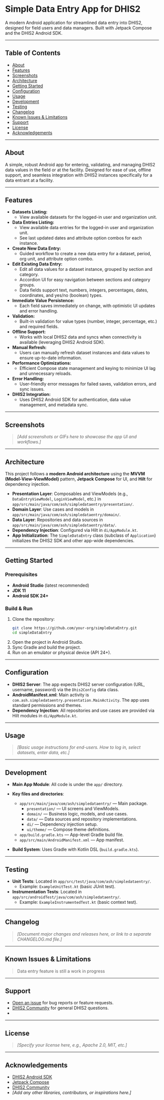 # Simple Data Entry App for DHIS2

A modern Android application for streamlined data entry into DHIS2, designed for field users and data managers. Built with Jetpack Compose and the DHIS2 Android SDK.

---

## Table of Contents
- [About](#about)
- [Features](#features)
- [Screenshots](#screenshots)
- [Architecture](#architecture)
- [Getting Started](#getting-started)
- [Configuration](#configuration)
- [Usage](#usage)
- [Development](#development)
- [Testing](#testing)
- [Changelog](#changelog)
- [Known Issues & Limitations](#known-issues--limitations)
- [Support](#support)
- [License](#license)
- [Acknowledgements](#acknowledgements)

---

## About

A simple, robust Android app for entering, validating, and managing DHIS2 data values in the field or at the facility. Designed for ease of use, offline support, and seamless integration with DHIS2 instances specifically for a data entrant at a facility.

---

## Features

- **Datasets Listing:**
  - View available datasets for the logged-in user and organization unit.
- **Data Entries Listing:**
  - View available data entries for the logged-in user and organization unit.
  - See last updated dates and attribute option combos for each instance.
- **Create New Data Entry:**
  - Guided workflow to create a new data entry for a dataset, period, org unit, and attribute option combo.
- **Edit Existing Data Entry:**
  - Edit all data values for a dataset instance, grouped by section and category.
  - Accordion UI for easy navigation between sections and category groups.
  - Data fields support text, numbers, integers, percentages, dates, coordinates, and yes/no (boolean) types.
- **Immediate Value Persistence:**
  - Each field saves immediately on change, with optimistic UI updates and error handling.
- **Validation:**
  - Built-in validation for value types (number, integer, percentage, etc.) and required fields.
- **Offline Support:**
  - Works with local DHIS2 data and syncs when connectivity is available (leveraging DHIS2 Android SDK).
- **Manual Refresh:**
  - Users can manually refresh dataset instances and data values to ensure up-to-date information.
- **Performance Optimizations:**
  - Efficient Compose state management and keying to minimize UI lag and unnecessary reloads.
- **Error Handling:**
  - User-friendly error messages for failed saves, validation errors, and sync issues.
- **DHIS2 Integration:**
  - Uses DHIS2 Android SDK for authentication, data value management, and metadata sync.

---

## Screenshots

> _[Add screenshots or GIFs here to showcase the app UI and workflows.]_

---

## Architecture

This project follows a **modern Android architecture** using the **MVVM (Model-View-ViewModel)** pattern, **Jetpack Compose** for UI, and **Hilt** for dependency injection.

- **Presentation Layer**: Composables and ViewModels (e.g., `DataEntryViewModel`, `LoginViewModel`, etc.) in `app/src/main/java/com/ash/simpledataentry/presentation/`.
- **Domain Layer**: Use cases and models in `app/src/main/java/com/ash/simpledataentry/domain/`.
- **Data Layer**: Repositories and data sources in `app/src/main/java/com/ash/simpledataentry/data/`.
- **Dependency Injection**: Configured via Hilt in `di/AppModule.kt`.
- **App Initialization**: The `SimpleDataEntry` class (subclass of `Application`) initializes the DHIS2 SDK and other app-wide dependencies.

---

## Getting Started

### Prerequisites

- **Android Studio** (latest recommended)
- **JDK 11**
- **Android SDK 24+**

### Build & Run

1. Clone the repository:
   ```sh
   git clone https://github.com/your-org/simpleDataEntry.git
   cd simpleDataEntry
   ```
2. Open the project in Android Studio.
3. Sync Gradle and build the project.
4. Run on an emulator or physical device (API 24+).

---

## Configuration

- **DHIS2 Server**: The app expects DHIS2 server configuration (URL, username, password) via the `Dhis2Config` data class.
- **AndroidManifest.xml**: Main activity is `com.ash.simpledataentry.presentation.MainActivity`. The app uses standard permissions and themes.
- **Dependency Injection**: All repositories and use cases are provided via Hilt modules in `di/AppModule.kt`.

---

## Usage

> _[Basic usage instructions for end-users. How to log in, select datasets, enter data, etc.]_

---

## Development

- **Main App Module**: All code is under the `app/` directory.
- **Key files and directories**:
  - `app/src/main/java/com/ash/simpledataentry/` — Main package.
    - `presentation/` — UI screens and ViewModels.
    - `domain/` — Business logic, models, and use cases.
    - `data/` — Data sources and repository implementations.
    - `di/` — Dependency injection setup.
    - `ui/theme/` — Compose theme definitions.
  - `app/build.gradle.kts` — App-level Gradle build file.
  - `app/src/main/AndroidManifest.xml` — App manifest.

- **Build System**: Uses Gradle with Kotlin DSL (`build.gradle.kts`).

---

## Testing

- **Unit Tests**: Located in `app/src/test/java/com/ash/simpledataentry/`.
  - Example: `ExampleUnitTest.kt` (basic JUnit test).
- **Instrumentation Tests**: Located in `app/src/androidTest/java/com/ash/simpledataentry/`.
  - Example: `ExampleInstrumentedTest.kt` (basic context test).

---

## Changelog

> _[Document major changes and releases here, or link to a separate CHANGELOG.md file.]_

---

## Known Issues & Limitations

> Data entry feature is still a work in progress 

---

## Support

- [Open an issue](https://github.com/your-org/simpleDataEntry/issues) for bug reports or feature requests.
- [DHIS2 Community](https://community.dhis2.org/) for general DHIS2 questions.
- 

---

## License

> _[Specify your license here, e.g., Apache 2.0, MIT, etc.]_

---

## Acknowledgements

- [DHIS2 Android SDK](https://github.com/dhis2/dhis2-android-sdk)
- [Jetpack Compose](https://developer.android.com/jetpack/compose)
- [DHIS2 Community](https://community.dhis2.org/)
- _[Add any other libraries, contributors, or inspirations here.]_

